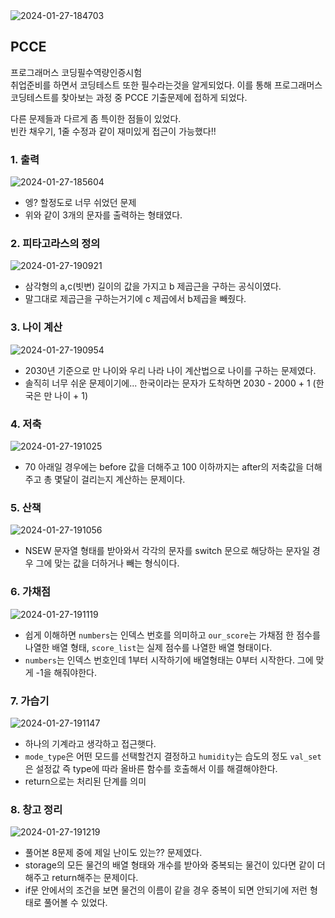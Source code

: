 <img src="https://i.ibb.co/HX7QN8f/2024-01-27-184703.png" alt="2024-01-27-184703">

## PCCE

프로그래머스 코딩필수역량인증시험<br>
취업준비를 하면서 코딩테스트 또한 필수라는것을 알게되었다. 이를 통해 프로그래머스 코딩테스트를 찾아보는 과정 중 PCCE 기출문제에 접하게 되었다.

다른 문제들과 다르게 좀 특이한 점들이 있었다.<br>
빈칸 채우기, 1줄 수정과 같이 재미있게 접근이 가능했다!!

### 1. 출력

<img src="https://i.ibb.co/hs5kbZ1/2024-01-27-185604.png" alt="2024-01-27-185604">

- 엥? 할정도로 너무 쉬었던 문제
- 위와 같이 3개의 문자를 출력하는 형태였다.

### 2. 피타고라스의 정의

<img src="https://i.ibb.co/ChBDVyG/2024-01-27-190921.png" alt="2024-01-27-190921">

- 삼각형의 a,c(빗변) 길이의 값을 가지고 b 제곱근을 구하는 공식이였다.
- 말그대로 제곱근을 구하는거기에 c 제곱에서 b제곱을 빼줬다.

### 3. 나이 계산

<img src="https://i.ibb.co/b1vzHhX/2024-01-27-190954.png" alt="2024-01-27-190954">

- 2030년 기준으로 만 나이와 우리 나라 나이 계산법으로 나이를 구하는 문제였다.
- 솔직히 너무 쉬운 문제이기에... 한국이라는 문자가 도착하면 2030 - 2000 + 1 (한국은 만 나이 + 1)

### 4. 저축

<img src="https://i.ibb.co/rcr4TpT/2024-01-27-191025.png" alt="2024-01-27-191025">

- 70 아래일 경우에는 before 값을 더해주고 100 이하까지는 after의 저축값을 더해주고 총 몇달이 걸리는지 계산하는 문제이다.

### 5. 산책

<img src="https://i.ibb.co/PFPFfYf/2024-01-27-191056.png" alt="2024-01-27-191056">

- NSEW 문자열 형태를 받아와서 각각의 문자를 switch 문으로 해당하는 문자일 경우 그에 맞는 값을 더하거나 빼는 형식이다.

### 6. 가채점

<img src="https://i.ibb.co/XVkn1jP/2024-01-27-191119.png" alt="2024-01-27-191119">

- 쉽게 이해하면 `numbers`는 인덱스 번호를 의미하고 `our_score`는 가채점 한 점수를 나열한 배열 형태, `score_list`는 실제 점수를 나열한 배열 형태이다.
- `numbers`는 인덱스 번호인데 1부터 시작하기에 배열형태는 0부터 시작한다. 그에 맞게 -1을 해줘야한다.

### 7. 가습기

<img src="https://i.ibb.co/NWftc7D/2024-01-27-191147.png" alt="2024-01-27-191147">

- 하나의 기계라고 생각하고 접근햇다.
- `mode_type`은 어떤 모드를 선택할건지 결정하고 `humidity`는 습도의 정도 `val_set`은 설정값 즉 type에 따라 올바른 함수를 호출해서 이를 해결해야한다.
- return으로는 처리된 단계를 의미

### 8. 창고 정리

<img src="https://i.ibb.co/jL5k8HF/2024-01-27-191219.png" alt="2024-01-27-191219">

- 풀어본 8문제 중에 제일 난이도 있는?? 문제였다.
- storage의 모든 물건의 배열 형태와 개수를 받아와 중복되는 물건이 있다면 같이 더해주고 return해주는 문제이다.
- if문 안에서의 조건을 보면 물건의 이름이 같을 경우 중복이 되면 안되기에 저런 형태로 풀어볼 수 있었다.


